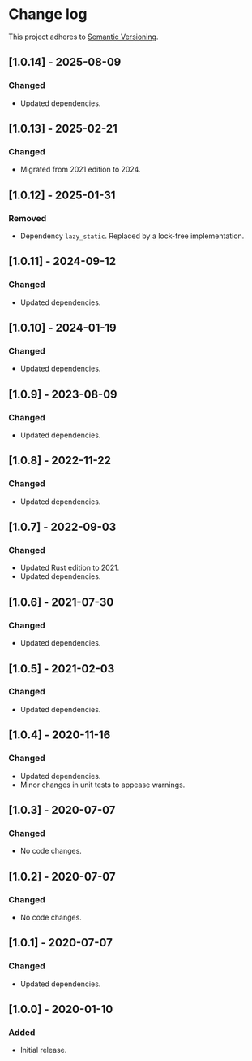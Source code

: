 # Change log

This project adheres to [Semantic Versioning](https://semver.org/spec/v2.0.0.html).

## [1.0.14] - 2025-08-09

### Changed

- Updated dependencies.

## [1.0.13] - 2025-02-21

### Changed

- Migrated from 2021 edition to 2024.

## [1.0.12] - 2025-01-31

### Removed

- Dependency `lazy_static`. Replaced by a lock-free implementation.

## [1.0.11] - 2024-09-12

### Changed

- Updated dependencies.

## [1.0.10] - 2024-01-19

### Changed

- Updated dependencies.

## [1.0.9] - 2023-08-09

### Changed

- Updated dependencies.

## [1.0.8] - 2022-11-22

### Changed

- Updated dependencies.

## [1.0.7] - 2022-09-03

### Changed

- Updated Rust edition to 2021.
- Updated dependencies.

## [1.0.6] - 2021-07-30

### Changed

- Updated dependencies.

## [1.0.5] - 2021-02-03

### Changed

- Updated dependencies.

## [1.0.4] - 2020-11-16

### Changed

- Updated dependencies.
- Minor changes in unit tests to appease warnings.

## [1.0.3] - 2020-07-07

### Changed

- No code changes.

## [1.0.2] - 2020-07-07

### Changed

- No code changes.

## [1.0.1] - 2020-07-07

### Changed

- Updated dependencies.

## [1.0.0] - 2020-01-10

### Added

- Initial release.
